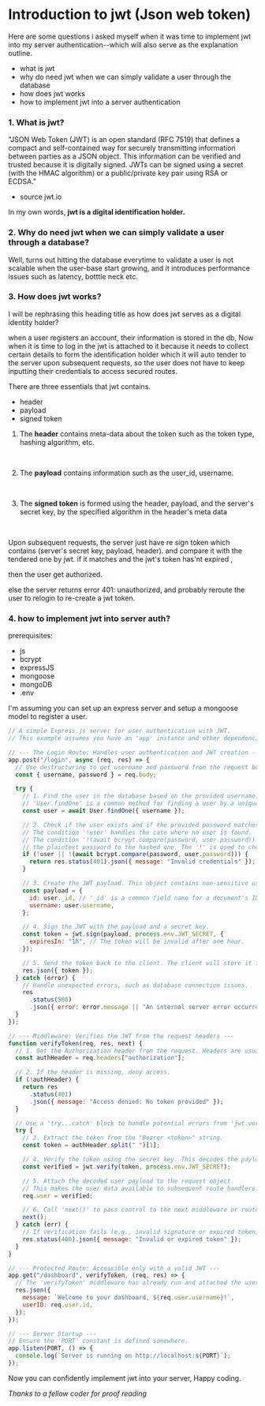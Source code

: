 # Introduction to jwt (Json web token)

<p>Here are some questions i asked myself when it was time to implement jwt into my server authentication--which will also serve as the explanation outline. </p>

<ul>
 <li> what is jwt </li>
 <li> why do need jwt when we can simply validate a user through the database</li>
 <li> how does jwt works</li>
 <li> how to implement jwt into a server authentication </li>
 
 </ul>

### 1. What is jwt?

"JSON Web Token (JWT) is an open standard (RFC 7519) that defines a compact and self-contained way for securely transmitting information between parties as a JSON object. This information can be verified and trusted because it is digitally signed. JWTs can be signed using a secret (with the HMAC algorithm) or a public/private key pair using RSA or ECDSA."

- source jwt.io

In my own words, **jwt is a digital identification holder.**

### 2. Why do need jwt when we can simply validate a user through a database?

Well, turns out hitting the database everytime to validate a user is not scalable when the user-base start growing, and it introduces performance issues such as latency, botttle neck etc.

### 3. How does jwt works?

I will be rephrasing this heading title as how does jwt serves as a digital identity holder?

when a user registers an account, their information is stored in the db, Now when it is time to log in the jwt is attached to it because it needs to collect certain details to form the identification holder which it will auto tender to the server upon subsequent requests, so the user does not have to keep inputting their credentials to access secured routes.

There are three essentials that jwt contains.

- header
- payload
- signed token
  <br>

1. The **header** contains meta-data about the token such as the token type, hashing algorithm, etc.

 <br>

2. The **payload** contains information such as the user_id, username.

 <br>

3. The **signed token** is formed using the header, payload, and the server's secret key, by the specified algorithm in the header's meta data

   <br>

Upon subsequent requests, the server just have re sign token which contains (server's secret key, payload, header). and compare it with the tendered one by jwt. if it matches and the jwt's token has'nt expired ,

then the user get authorized.

else the server returns error 401: unauthorized, and probably reroute the user to relogin to re-create a jwt token.

### 4. how to implement jwt into server auth?

prerequisites:

- js
- bcrypt
- expressJS
- mongoose
- mongoDB
- .env

I'm assuming you can set up an express server and setup a mongoose model to register a user.

```js
// A simple Express.js server for user authentication with JWT.
// This example assumes you have an 'app' instance and other dependencies set up.

// --- The Login Route: Handles user authentication and JWT creation ---
app.post("/login", async (req, res) => {
  // Use destructuring to get username and password from the request body.
  const { username, password } = req.body;

  try {
    // 1. Find the user in the database based on the provided username.
    // 'User.findOne' is a common method for finding a user by a unique field like username.
    const user = await User.findOne({ username });

    // 2. Check if the user exists and if the provided password matches the stored hash.
    // The condition '!user' handles the case where no user is found.
    // The condition '!(await bcrypt.compare(password, user.password))' securely compares
    // the plaintext password to the hashed one. The '!' is used to check for a non-match.
    if (!user || !(await bcrypt.compare(password, user.password))) {
      return res.status(401).json({ message: "Invalid credentials" });
    }

    // 3. Create the JWT payload. This object contains non-sensitive user data.
    const payload = {
      id: user._id, // '_id' is a common field name for a document's ID in MongoDB.
      username: user.username,
    };

    // 4. Sign the JWT with the payload and a secret key.
    const token = jwt.sign(payload, process.env.JWT_SECRET, {
      expiresIn: "1h", // The token will be invalid after one hour.
    });

    // 5. Send the token back to the client. The client will store it for future requests.
    res.json({ token });
  } catch (error) {
    // Handle unexpected errors, such as database connection issues.
    res
      .status(500)
      .json({ error: error.message || "An internal server error occurred." });
  }
});

// --- Middleware: Verifies the JWT from the request headers ---
function verifyToken(req, res, next) {
  // 1. Get the Authorization header from the request. Headers are usually in lowercase.
  const authHeader = req.headers["authorization"];

  // 2. If the header is missing, deny access.
  if (!authHeader) {
    return res
      .status(401)
      .json({ message: "Access denied: No token provided" });
  }

  // Use a 'try...catch' block to handle potential errors from 'jwt.verify()'.
  try {
    // 3. Extract the token from the "Bearer <token>" string.
    const token = authHeader.split(" ")[1];

    // 4. Verify the token using the secret key. This decodes the payload if successful.
    const verified = jwt.verify(token, process.env.JWT_SECRET);

    // 5. Attach the decoded user payload to the request object.
    // This makes the user data available to subsequent route handlers.
    req.user = verified;

    // 6. Call 'next()' to pass control to the next middleware or route handler.
    next();
  } catch (err) {
    // If verification fails (e.g., invalid signature or expired token), return an error.
    res.status(400).json({ message: "Invalid or expired token" });
  }
}

// --- Protected Route: Accessible only with a valid JWT ---
app.get("/dashboard", verifyToken, (req, res) => {
  // The 'verifyToken' middleware has already run and attached the user data to 'req.user'.
  res.json({
    message: `Welcome to your dashboard, ${req.user.username}!`,
    userID: req.user.id,
  });
});

// --- Server Startup ---
// Ensure the 'PORT' constant is defined somewhere.
app.listen(PORT, () => {
  console.log(`Server is running on http://localhost:${PORT}`);
});
```

Now you can confidently implement jwt into your server, Happy coding.

_Thanks to a fellow coder for proof reading_
